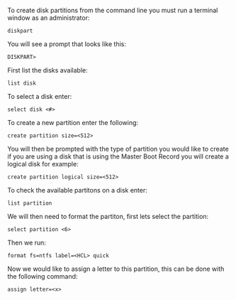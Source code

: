 To create disk partitions from the command line you must run a terminal window as an administrator:

```
diskpart
```

You will see a prompt that looks like this:

```
DISKPART>
```

First list the disks available:
```
list disk
```

To select a disk enter:
```
select disk <#>
```

To create a new partition enter the following:

```
create partition size=<512>
```

You will then be prompted with the type of partition you would like to create if you are using a disk that is using the Master Boot Record you will create a logical disk for example:

```
create partition logical size=<512>
```

To check the available partitons on a disk enter:

```
list partition
```

We will then need to format the partiton, first lets select the partition:

```
select partition <6>
```

Then we run:
```
format fs=ntfs label=<HCL> quick
```

Now we would like to assign a letter to this partition, this can be done with the following command:

```
assign letter=<x>
```

